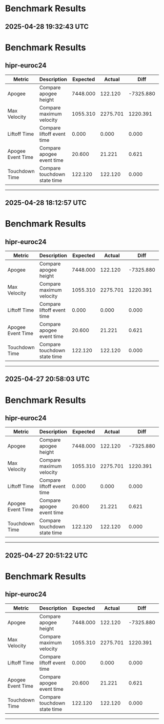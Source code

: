 # Benchmark Results

## 2025-04-28 19:32:43 UTC

# Benchmark Results
## hipr-euroc24
| Metric        | Description   | Expected | Actual   | Diff     | Tolerance | Type     | Status |
|---------------|---------------|----------|----------|----------|-----------|----------|--------|
| Apogee | Compare apogee height | 7448.000 | 122.120 | -7325.880 | 372.400 | relative | :x: FAILED |
| Max Velocity | Compare maximum velocity | 1055.310 | 2275.701 | 1220.391 | 52.766 | relative | :x: FAILED |
| Liftoff Time | Compare liftoff event time | 0.000 | 0.000 | 0.000 | 0.100 | absolute | :white_check_mark: PASSED |
| Apogee Event Time | Compare apogee event time | 20.600 | 21.221 | 0.621 | 10.300 | relative | :white_check_mark: PASSED |
| Touchdown Time | Compare touchdown state time | 122.120 | 122.120 | 0.000 | 122.120 | relative | :white_check_mark: PASSED |

---

## 2025-04-28 18:12:57 UTC

# Benchmark Results
## hipr-euroc24
| Metric        | Description   | Expected | Actual   | Diff     | Tolerance | Type     | Status |
|---------------|---------------|----------|----------|----------|-----------|----------|--------|
| Apogee | Compare apogee height | 7448.000 | 122.120 | -7325.880 | 372.400 | relative | :x: FAILED |
| Max Velocity | Compare maximum velocity | 1055.310 | 2275.701 | 1220.391 | 52.766 | relative | :x: FAILED |
| Liftoff Time | Compare liftoff event time | 0.000 | 0.000 | 0.000 | 0.100 | absolute | :white_check_mark: PASSED |
| Apogee Event Time | Compare apogee event time | 20.600 | 21.221 | 0.621 | 10.300 | relative | :white_check_mark: PASSED |
| Touchdown Time | Compare touchdown state time | 122.120 | 122.120 | 0.000 | 122.120 | relative | :white_check_mark: PASSED |

---

## 2025-04-27 20:58:03 UTC

# Benchmark Results
## hipr-euroc24
| Metric        | Description   | Expected | Actual   | Diff     | Tolerance | Type     | Status |
|---------------|---------------|----------|----------|----------|-----------|----------|--------|
| Apogee | Compare apogee height | 7448.000 | 122.120 | -7325.880 | 372.400 | relative | :x: FAILED |
| Max Velocity | Compare maximum velocity | 1055.310 | 2275.701 | 1220.391 | 52.766 | relative | :x: FAILED |
| Liftoff Time | Compare liftoff event time | 0.000 | 0.000 | 0.000 | 0.100 | absolute | :white_check_mark: PASSED |
| Apogee Event Time | Compare apogee event time | 20.600 | 21.221 | 0.621 | 10.300 | relative | :white_check_mark: PASSED |
| Touchdown Time | Compare touchdown state time | 122.120 | 122.120 | 0.000 | 122.120 | relative | :white_check_mark: PASSED |

---

## 2025-04-27 20:51:22 UTC

# Benchmark Results
## hipr-euroc24
| Metric        | Description   | Expected | Actual   | Diff     | Tolerance | Type     | Status |
|---------------|---------------|----------|----------|----------|-----------|----------|--------|
| Apogee | Compare apogee height | 7448.000 | 122.120 | -7325.880 | 372.400 | relative | :x: FAILED |
| Max Velocity | Compare maximum velocity | 1055.310 | 2275.701 | 1220.391 | 52.766 | relative | :x: FAILED |
| Liftoff Time | Compare liftoff event time | 0.000 | 0.000 | 0.000 | 0.100 | absolute | :white_check_mark: PASSED |
| Apogee Event Time | Compare apogee event time | 20.600 | 21.221 | 0.621 | 10.300 | relative | :white_check_mark: PASSED |
| Touchdown Time | Compare touchdown state time | 122.120 | 122.120 | 0.000 | 122.120 | relative | :white_check_mark: PASSED |

---
